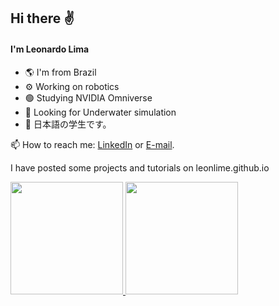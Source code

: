## Hi there ✌️
#### I'm Leonardo Lima

- 🌎 I'm from Brazil
- ⚙️ Working on robotics
- 🟢 Studying NVIDIA Omniverse
- 🤿 Looking for Underwater simulation
- 🗾 日本語の学生です。

📫 How to reach me: <a href="https://www.linkedin.com/in/leonardo-mendes-de-souza-lima-18ab27120/">LinkedIn</a> or <a href="javascript:location.href = 'mailto:' + ['leo.mendes21','hotmail.com'].join('@')">E-mail</a>.

I have posted some projects and tutorials on leonlime.github.io
  
<div>
<a href="https://github.com/leonlime">
<img loading="lazy" height="180em" src="https://github-readme-stats.vercel.app/api/top-langs/?username=leonlime&layout=compact&langs_count=7&theme=dracula"/>
<img loading="lazy" height="180em" src="https://github-readme-stats.vercel.app/api?username=leonlime&show_icons=true&theme=dracula&include_all_commits=true&count_private=true"/>
</div>


